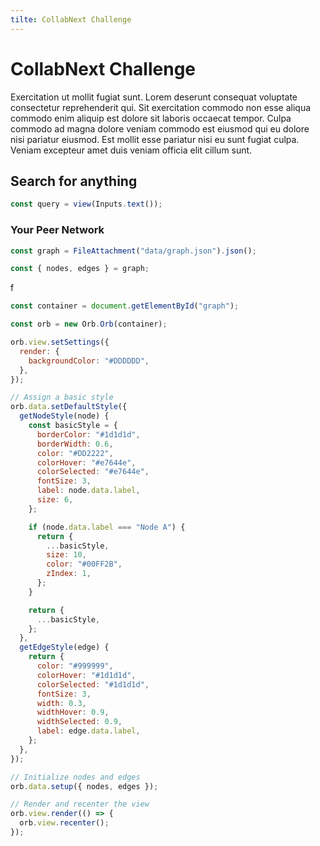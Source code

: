 ```yaml
---
tilte: CollabNext Challenge
---
```


# CollabNext Challenge

Exercitation ut mollit fugiat sunt. Lorem deserunt consequat voluptate consectetur reprehenderit qui. Sit exercitation commodo non esse aliqua commodo enim aliquip est dolore sit laboris occaecat tempor. Culpa commodo ad magna dolore veniam commodo est eiusmod qui eu dolore nisi pariatur eiusmod. Est mollit esse pariatur nisi eu sunt fugiat culpa. Veniam excepteur amet duis veniam officia elit cillum sunt.

## Search for anything

```js
const query = view(Inputs.text());
```

### Your Peer Network

```js
const graph = FileAttachment("data/graph.json").json();
```

```js
const { nodes, edges } = graph;
```
f
<script src="https://unpkg.com/@memgraph/orb/dist/browser/orb.min.js"></script>

```js
const container = document.getElementById("graph");

const orb = new Orb.Orb(container);

orb.view.setSettings({
  render: {
    backgroundColor: "#DDDDDD",
  },
});

// Assign a basic style
orb.data.setDefaultStyle({
  getNodeStyle(node) {
    const basicStyle = {
      borderColor: "#1d1d1d",
      borderWidth: 0.6,
      color: "#DD2222",
      colorHover: "#e7644e",
      colorSelected: "#e7644e",
      fontSize: 3,
      label: node.data.label,
      size: 6,
    };

    if (node.data.label === "Node A") {
      return {
        ...basicStyle,
        size: 10,
        color: "#00FF2B",
        zIndex: 1,
      };
    }

    return {
      ...basicStyle,
    };
  },
  getEdgeStyle(edge) {
    return {
      color: "#999999",
      colorHover: "#1d1d1d",
      colorSelected: "#1d1d1d",
      fontSize: 3,
      width: 0.3,
      widthHover: 0.9,
      widthSelected: 0.9,
      label: edge.data.label,
    };
  },
});

// Initialize nodes and edges
orb.data.setup({ nodes, edges });

// Render and recenter the view
orb.view.render(() => {
  orb.view.recenter();
});
```

<div id="graph"></div>
